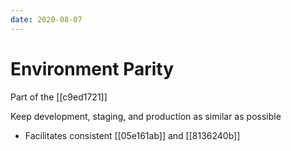 ```yaml
---
date: 2020-08-07
---
```


# Environment Parity

Part of the [[c9ed1721]]

Keep development, staging, and production as similar as possible

- Facilitates consistent [[05e161ab]] and [[8136240b]]

